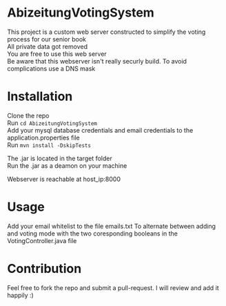 # AbizeitungVotingSystem
This project is a custom web server constructed to simplify the voting process for our senior book <br>
All private data got removed <br>
You are free to use this web server <br>
Be aware that this webserver isn't really securly build. To avoid complications use a DNS mask

# Installation
Clone the repo <br>
Run `cd AbizeitungVotingSystem` <br>
Add your mysql database credentials and email credentials to the application.properties file <br>
Run `mvn install -DskipTests`<br>

The .jar is located in the target folder<br>
Run the .jar as a deamon on your machine <br>

Webserver is reachable at host_ip:8000

# Usage
Add your email whitelist to the file emails.txt
To alternate between adding and voting mode with the two coresponding booleans in the VotingController.java file

# Contribution
Feel free to fork the repo and submit a pull-request. I will review and add it happily :)
